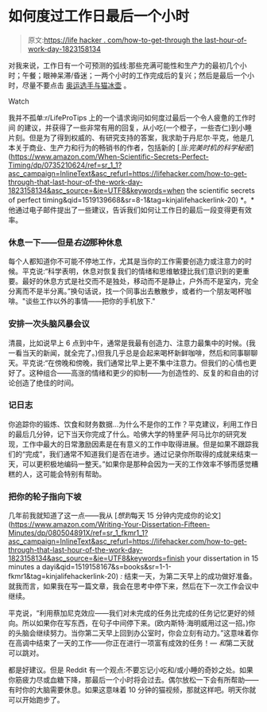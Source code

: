 # 如何度过工作日最后一个小时

> 原文:[https://life hacker . com/how-to-get-through the last-hour-of-work-day-1823158134](https://lifehacker.com/how-to-get-through-that-last-hour-of-the-work-day-1823158134)

对我来说，工作日有一个可预测的弧线:那些充满可能性和生产力的最初几个小时；午餐；眼神呆滞/昏迷；一两个小时的工作完成后的复兴；然后是最后一个小时，尽量不要点击 [奥运选手与猫冰壶](https://www.youtube.com/watch?v=evNi4_2qHPY) 。

Watch

我并不孤单:r/LifeProTips 上的一个请求询问如何度过最后一个令人疲惫的工作时间 的建议，并获得了一些非常有用的回复，从小吃(一个橙子，一些杏仁)到小睡片刻。但是为了得到权威的、有研究支持的答案，我求助于丹尼尔·平克，他是几本关于商业、生产力和行为的畅销书的作者，包括新的 [*当:完美时机的科学秘密*](https://www.amazon.com/When-Scientific-Secrets-Perfect-Timing/dp/0735210624/ref=sr_1_1?asc_campaign=InlineText&asc_refurl=https://lifehacker.com/how-to-get-through-that-last-hour-of-the-work-day-1823158134&asc_source=&ie=UTF8&keywords=when the scientific secrets of perfect timing&qid=1519139668&sr=8-1&tag=kinjalifehackerlink-20) *。*他通过电子邮件提出了一些建议，告诉我们如何让工作日的最后一段变得更有效率。

### **休息一下——但是*右边*那种休息**

每个人都知道你不可能不停地工作，尤其是当你的工作需要创造力或注意力的时候。平克说:“科学表明，休息对恢复我们的情绪和思维敏捷比我们意识到的更重要。最好的休息方式是社交而不是独处，移动而不是静止，户外而不是室内，完全分离而不是半分离。”换句话说，找一个同事出去散散步，或者约一个朋友喝杯咖啡。"谈些工作以外的事情——把你的手机放下."

### **安排一次头脑风暴会议**

清晨，比如说早上 6 点到中午，通常是我最有创造力、注意力最集中的时候。(我一看当天的新闻，就全完了。)但我几乎总是会起来喝杯新鲜咖啡，然后和同事聊聊天。平克说:“在傍晚和傍晚，我们通常比早上更不集中注意力。但我们的心情也更好了。这种组合——高涨的情绪和更少的抑制——为创造性的、反复的和自由的讨论创造了绝佳的时间。

### **记日志**

你追踪你的锻炼、饮食和财务数据...为什么不是你的工作？平克建议，利用工作日的最后几分钟，记下当天你完成了什么。哈佛大学的特里萨·阿马比尔的研究发现，工作中最大的日常激励因素是在有意义的工作中取得进展。但是如果不跟踪我们的“完成”，我们通常不知道我们是否在进步。通过记录你所取得的成就来结束一天，可以更积极地编码一整天。”如果你是那种会因为一天的工作效率不够而感觉糟糕的人，这可能会特别有帮助。

### 把你的轮子指向下坡

几年前我就知道了这一点——我从 [*想到*每天 15 分钟内完成你的论文](https://www.amazon.com/Writing-Your-Dissertation-Fifteen-Minutes/dp/080504891X/ref=sr_1_fkmr1_1?asc_campaign=InlineText&asc_refurl=https://lifehacker.com/how-to-get-through-that-last-hour-of-the-work-day-1823158134&asc_source=&ie=UTF8&keywords=finish your dissertation in 15 minutes a dayi&qid=1519158167&s=books&sr=1-1-fkmr1&tag=kinjalifehackerlink-20) *:* 结束一天，为第二天早上的成功做好准备。就我而言，如果我在写一篇文章，我会在思考中停下来，然后在下一次工作会议中继续。

平克说，“利用蔡加尼克效应——我们对未完成的任务比完成的任务记忆更好的倾向。所以如果你在写东西，在句子中间停下来。(欧内斯特·海明威用过这一招。)你的头脑会继续努力。当你第二天早上回到办公室时，你会立刻有动力。”这意味着你在高调中结束了一天的工作——你正在进行一项富有成效的任务！— *和*第二天就可以跳对。

都是好建议。但是 Reddit 有一个观点:不要忘记小吃和/或小睡的奇妙之处。如果你筋疲力尽或血糖下降，那最后一个小时将会过去。偶尔放松一下会有所帮助——有时你的大脑需要休息。如果这意味着 10 分钟的猫视频，那就这样吧。明天你就可以开始跑步了。